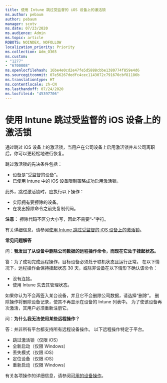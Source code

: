 ```yaml
---
title: 使用 Intune 跳过受监督的 iOS 设备上的激活锁
ms.author: pebaum
author: pebaum
manager: scotv
ms.date: 07/23/2020
ms.audience: Admin
ms.topic: article
ROBOTS: NOINDEX, NOFOLLOW
localization_priority: Priority
ms.collection: Adm_O365
ms.custom:
- "1277"
- "6700008"
ms.openlocfilehash: 16be4e0cd2e47fe5d5888cbbe1380774f859e4d6
ms.sourcegitcommit: 07e56267dedfc4cec1143072c791670cbf81186b
ms.translationtype: HT
ms.contentlocale: zh-CN
ms.lasthandoff: 07/24/2020
ms.locfileid: "45397706"
---
```

# <a name="bypass-activation-lock-on-supervised-ios-devices-with-intune"></a>使用 Intune 跳过受监督的 iOS 设备上的激活锁

通过跳过 iOS 设备上的激活锁，当用户在公司设备上启用激活锁并从公司离职后，你可以更轻松地进行恢复。

跳过激活锁的先决条件包括：

- 设备是“受监督的设备”。
- 已使用 Intune 中的 iOS 设备限制策略成功启用激活锁。

此外，跳过激活锁时，应执行以下操作：

- 实际拥有要擦除的设备。
- 在发出擦除命令之前先复制代码。

**注意：** 擦除代码不区分大小写，因此不需要“-”字符。

有关详细信息，请参阅[使用 Intune 跳过受监督的 iOS 设备上的激活锁](https://docs.microsoft.com/intune/device-activation-lock-bypass)。

**常见问题解答**

问：**我发出了从设备中删除公司数据的远程操作命令，而现在它处于挂起状态。**

答：为了成功完成远程操作，目标设备必须处于联机状态且运行正常。 在以下情况下，远程操作会保持挂起状态 30 天，或除非设备在以下情形下确认该命令：

- 没有连接。
- 使用 Intune 失去其管理状态。

如果你认为不会再签入某台设备，并且它不会删除公司数据，请选择“删除”。 删除操作将删除设备记录，使其不再显示在设备的 Intune 列表中。 为了使该设备再次激活，其用户必须重新注册它。

问：**为什么我无法使用某些远程操作？**

答：并非所有平台都支持所有远程设备操作。 以下远程操作特定于平台。

- 跳过激活锁（仅限 iOS）
- 全新启动（仅限 Windows）
- 丢失模式（仅限 iOS）
- 定位设备（仅限 iOS）
- 重新启动（仅限 Windows）

有关各项操作的详细信息，请参阅[可用的设备操作](https://docs.microsoft.com/intune/device-management#available-device-actions)。